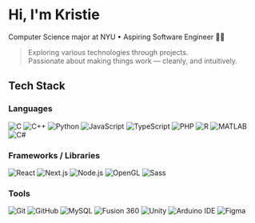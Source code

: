 # Hi, I'm Kristie
Computer Science major at NYU • Aspiring Software Engineer 👩‍💻  

> Exploring various technologies through projects.             
> Passionate about making things work — cleanly, and intuitively.  

## Tech Stack
### Languages  
![C](https://img.shields.io/badge/C-00599C?style=flat&logo=c&logoColor=white)
![C++](https://img.shields.io/badge/C++-00599C?style=flat&logo=c%2b%2b&logoColor=white)
![Python](https://img.shields.io/badge/Python-3776AB?style=flat&logo=python&logoColor=white)
![JavaScript](https://img.shields.io/badge/JavaScript-F7DF1E?style=flat&logo=javascript&logoColor=black)
![TypeScript](https://img.shields.io/badge/TypeScript-3178C6?style=flat&logo=typescript&logoColor=white)
![PHP](https://img.shields.io/badge/PHP-777BB4?style=flat&logo=php&logoColor=white)
![R](https://img.shields.io/badge/R-276DC3?style=flat&logo=r&logoColor=white)
![MATLAB](https://img.shields.io/badge/MATLAB-0076A8?style=flat&logo=MathWorks&logoColor=white)
![C#](https://img.shields.io/badge/C%23-239120?style=flat&logo=c-sharp&logoColor=white)

### Frameworks / Libraries  
![React](https://img.shields.io/badge/React-61DAFB?style=flat&logo=react&logoColor=black)
![Next.js](https://img.shields.io/badge/Next.js-000000?style=flat&logo=nextdotjs&logoColor=white)
![Node.js](https://img.shields.io/badge/Node.js-339933?style=flat&logo=node.js&logoColor=white)
![OpenGL](https://img.shields.io/badge/OpenGL-5586A4?style=flat&logo=opengl&logoColor=white)
![Sass](https://img.shields.io/badge/Sass-CC6699?style=flat&logo=sass&logoColor=white)

### Tools  
![Git](https://img.shields.io/badge/Git-F05032?style=flat&logo=git&logoColor=white)
![GitHub](https://img.shields.io/badge/GitHub-181717?style=flat&logo=github&logoColor=white)
![MySQL](https://img.shields.io/badge/MySQL-4479A1?style=flat&logo=mysql&logoColor=white)
![Fusion 360](https://img.shields.io/badge/Fusion_360-EDB64A?style=flat&logo=autodesk&logoColor=black)
![Unity](https://img.shields.io/badge/Unity-000000?style=flat&logo=unity&logoColor=white)
![Arduino IDE](https://img.shields.io/badge/Arduino_IDE-00979D?style=flat&logo=arduino&logoColor=white)
![Figma](https://img.shields.io/badge/Figma-F24E1E?style=flat&logo=figma&logoColor=white)


<!--
[![Top Langs](https://github-readme-stats.vercel.app/api/top-langs/?username=anuraghazra&layout=donut)](https://github.com/anuraghazra/github-readme-stats)
-->

<!--
**mchaery/mchaery** is a ✨ _special_ ✨ repository because its `README.md` (this file) appears on your GitHub profile.

Here are some ideas to get you started:

- 🔭 I’m currently working on ...
- 🌱 I’m currently learning ...
- 👯 I’m looking to collaborate on ...
- 🤔 I’m looking for help with ...
- 💬 Ask me about ...
- 📫 How to reach me: ...
- 😄 Pronouns: ...
- ⚡ Fun fact: ...
-->
